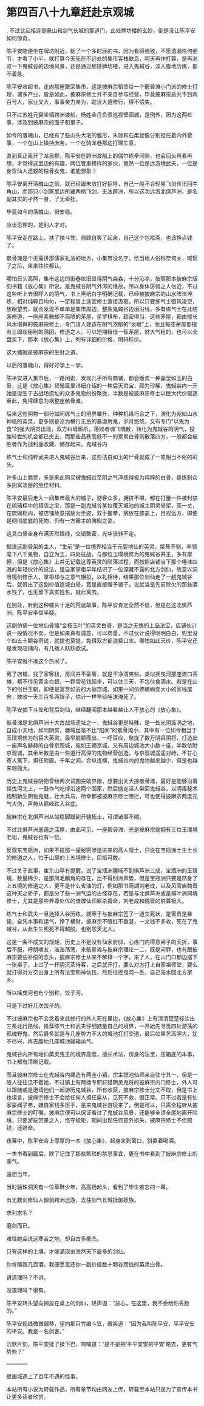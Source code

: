 # 第四百八十九章赶赴京观城
,  不过比起接连倒悬山和剑气长城的那道门，此处牌坊楼的玄妙，倒是没让陈平安如何惊奇。
   陈平安随便坐在牌坊附近，翻了一个多时辰的书，因为看得细致，不愿遗漏任何细节，才看了小半，就打算今天先在不远处的集市客栈歇息，明天再作打算，是再浏览一下鬼蜮谷的边境风景，还是通过那排牌坊楼，进入鬼蜮谷，深入腹地历练，都不着急。
   陈平安收起书，走向那座繁荣集市，这是披麻宗租赁给一个骸骨滩小门派的修士打理，诸多产业，皆是如此，披麻宗修士并不亲自参与经营，毕竟披麻宗总共不到两百号人，家业又大，事事亲力亲为，耽误大道修行，得不偿失。
   只不过苏姓元婴坐镇跨洲渡船，杨姓金丹负责巡视壁画城，是例外，因为这两桩事，涉及到披麻宗的面子和里子。
   如今的落魄山，已经有了些山头大宅的雏形，朱敛和石柔就像分别担任着内外管事，一个在山上操持庶务，一个在骑龙巷那边打理生意，
   直到真正离开了龙泉郡，陈平安在跨洲渡船上的偶尔练拳间隙，也会回头再看再想，才觉得这里边的有趣，两位管事模样的家伙，竟然一位是远游境武夫，一位是身穿仙人遗蜕的枯骨女鬼，谁能想象？
   陈平安离开落魄山之前，就已经跟朱敛打好招呼，自己一般不会轻易飞剑传讯回牛角山，而那只小剑冢里边所藏两柄飞剑，无法跨洲，所以这次远游北俱芦洲，是名副其实的孑然一身，了无牵挂。
   毕竟如今的落魄山，很安稳。
   应该忌惮的，是别人才对。
   陈平安走在路上，扶了扶斗笠，自顾自笑了起来，自己这个包袱斋，也该挣点钱了。
   骸骨滩是个无需讲那儒家礼法的地方，小集市没名字，给当地人俗称奈何关，喊惯了之后，来来往往都认。
   哪怕日头高照，集市这边的街巷依旧显得阴气森森，十分沁凉，按照那本披麻宗版刻书籍《放心集》所说，是鬼蜮谷阴气外泻的缘故，所以身体孱弱之人勿近，不过这些听上去很吓人的阴气，书上黑纸白字明确记载，已经被披麻宗的山水阵法淬炼，相对纯粹且均匀，一定程度上适宜修士直接汲取，所以只要练气士御风凌空，放眼望去，就会发现不单单是集市周边，整条鬼蜮谷边境沿线，多有练气士在此结茅修道，一座座素雅却不简陋的茅屋，星罗棋布，疏密得当，这些茅屋，都由擅长风水堪舆的披麻宗修士，专门请人建造在阴气浓郁的“泉眼”上，而且每座茅屋都摆有三郎庙秘制的蒲团，修道之人，可以短期租借一栋茅屋，财大气粗的，也可以全盘买下，那本《放心集》上，列有详细的价格，明码标价。
   这大概就是披麻宗的生财之道。
   以后的落魄山，得好好学上一学。
   陈平安进入集市后，一路闲逛，发现几乎所有商铺，都会贩卖一种晶莹如玉的白骨，这是《放心集》货殖篇里详细介绍的一种后天灵宝，颇为珍稀，鬼蜮谷内一开始是诞生于古战场遗址的众多鬼物纷纷聚拢，半数是被披麻宗修士以巨大代价驱逐至此，免得肆意为祸整座骸骨滩。
   后来这些阴物一部分如同练气士的境界攀升，种种机缘巧合之下，演化为宛如山水神祇的英灵，更多则是沦为横行无忌的暴虐厉鬼，岁月悠悠，又有专门“以鬼为食”的强大阴灵出现，双方纠缠厮杀，落败者魂飞魄散，转化为鬼蜮谷的阴气，投胎转世的机会都已失去，而那些品秩高低不一的累累白骨则散落四方，一般都会被胜者作为战利品收藏、储存起来，鬼蜮谷内
   练气士和纯粹武夫进入鬼蜮谷历来，这些洁白如玉的尸骨就成了一笔相当不俗的彩头。
   许多山上商贾，多是来此购买被鬼蜮谷至阴之气淬炼得极为纯粹的白骨，是炼制众多阴冥法器的绝佳材料。
   陈平安最后走入一间集市最大的铺子，游客众多，拥挤不堪，都在打量一件被封禁在琉璃柜中的镇店之宝，那是一副鬼蜮谷某位覆灭城池的城主阴灵骨架，高一丈，在琉璃柜内，被店铺故意摆放为坐姿，双手握拳，搁放在膝盖上，目视远方，即便是彻彻底底的死物，仍有一方霸主的睥睨之姿。
   这具白骨全身布满天然银线，交错繁密，光华流转不定。
   据说这副骨架的主人，“生前”是一位境界相当于元婴地仙的英灵，桀骜不驯，率领麾下八千鬼物，自立为王，四处征战，与那位玉璞境修为的鬼蜮谷共主，多有摩擦，但是《放心集》上并无记载这尊英灵的陨落过程，而按照店铺当下那个唾沫四溅的年轻伙计的说法，是自家掌柜早年结识了一位深藏不露的北方剑仙，故意以洞府境剑修示人，掌柜却与之意气相投，以礼相待，结果那位剑仙走了一趟鬼蜮谷后，就带出了这副价值连城白骨，竟是直接赠予铺子，说就当是先前赊欠的那些酒水钱了，也无留下真实姓名，就此离去。
   在别处，听到这种噱头十足的荒诞故事，陈平安肯定全然不信，但是在这北俱芦洲，陈平安半信半疑。
   这副仿佛一位地仙骨骼“金枝玉叶”的英灵白骨，是当之无愧的上品法宝，店铺伙计说一般情况不卖，但是如果真有诚意，可以商量，不过伙计说得明明白白，兜里没个四五十颗谷雨钱，就提也莫提，免得双方都浪费口水。哪怕如此天价，陈平安还是发现店铺内，有几拨人跃跃欲试。
   陈平安就不凑这个热闹了。
   离了店铺，找了家客栈，房间并不豪奢，就是干净清爽些。类似摇曳河那座渡口茶摊，都不待见黄金白银，一颗雪花钱起步，可以住三天，不包伙食酒水。若是在山下的俗世王朝，即便是富贾如云的大骊京城，如果一间仿佛螺蛳壳大小的客栈屋舍，敢收一天三百多两银子，估计一样早给唾沫淹死了。
   陈平安摘下斗笠和背后剑仙，继续翻阅那本越看越让人不放心的《放心集》。
   骸骨滩是北俱芦洲十大古战场遗址之一，鬼蜮谷更是特殊，是一处光阴漩涡之地，自成小天地，如同阴冥，疆域丝毫不比“阳间”的骸骨滩小，其中有一位如今相当于玉璞境修为的巨大英灵，最早脱颖而出，一呼百应，聚拢了数万阴兵阴将，打造出一座声名赫赫的白骨京观城，宛如王朝京城，又有周边城池大小数十座，半数依附京观城，其余半数是由一些道行高深的鬼物经营创造，与京观城遥遥对峙，不甘心寄人篱下，担任附庸，千年之间，合纵连横，鬼蜮谷内的鬼物越来越少，但是也越来越强大。
   历史上鬼蜮谷阴物曾经两次试图突破界限，想要出关大掠骸骨滩，最好是能够沿着摇曳河北上，一鼓作气吃掉沿途两个国家，然后掳走活人带回鬼蜮谷，以阴毒秘术炮制新生阴物鬼魅，壮大兵马，所幸都被披麻宗修士阻拦，可也使得披麻宗两度元气大伤，声势从巅峰跌入谷底。
   披麻宗在北俱芦洲从站稳脚跟到开疆拓土，可谓诸事不顺。
   不过北俱芦洲底蕴之深厚，由此可见，一座骸骨滩，光是披麻宗就拥有三位玉璞境老祖，鬼蜮谷也有一位。
   反观东宝瓶洲，如果不提那一撮秘密渗透进来的高人隐士，只说在宝瓶洲土生土长的修道之人，位于山巅的上五境修士，屈指可数。
   不过关于此事，崔东山早有提醒，说了宝瓶洲疆域不到俱芦洲三成，宝瓶洲的玉璞境，数量稀少，是那凤毛麟角的存在，比不得别洲声势，但是宝瓶洲只要是跻身了上五境的修道之人，更不是什么省油的灯，例如那书简湖刘老成，以及风雪庙魏晋这种天之骄子，都是分了些一洲气运的古怪存在，若是与北俱芦洲或是桐叶洲同境修士，尤其是那些养尊处优的谱牒仙师厮杀搏命，刘老成和魏晋的胜算极大。
   练气士和武夫一旦选择入谷历练，就等于与披麻宗签了一道生死状，是富贵是暴毙，全凭本事和运气，挣了横财，披麻宗不眼红不垂涎，一文钱不多收，死在了鬼蜮谷，从此生生死死不得超脱，也别怨天尤人。
   这是一条不成文的规矩，历史上不是没有仙家府邸，心疼门内得意弟子的夭折，事后不服，呼朋唤友，浩浩荡荡，来骸骨滩与披麻宗理论一二，既是问罪，也有跟披麻宗要些补偿的念头，披麻宗修士从来不解释一个字，来了人，在山门口那边摆下一张桌子，上过了一杯阴沉茶待客，之后就开打，要么对方打上自家祖师堂，要么就打得对方交出身上所有法宝和神仙钱，然后往摇曳河一丢，自己凫水回北方家乡。
   所以摇曳河也有个别称，饺子河。
   可是下过好几次饺子的。
   不过披麻宗也不会念着来此修行的外人死在里边，《放心集》上有清清楚楚标注出三条北行路线，推荐练气士和武夫仔细掂量自己的境界，一开始先寻觅四处游荡的孤魂野鬼，然后最多就是与几座势力不大的城池打打交道，最后如果艺高胆大，犹不尽兴，再去腹地几座城池碰碰运气。
   鬼蜮谷内所有地仙英灵鬼王的境界高低，擅长术法，傍身的法宝，压箱底的本事，书上都有清晰记载。
   而且披麻宗修士在鬼蜮谷内建造有两座小镇，宗主虢池仙师亲自驻守其一，但是一般人往往见不着她，不过镇上有两拨专职狩猎阴灵鬼将的披麻宗内门修士，外人可以跟随或是邀请他们一起游历鬼蜮谷，所有收获，披麻宗修士分文不取，但是书上也坦言，披麻宗修士不会给任何人担任扈从，见死不救，很正常。只不过若是有仙家豪阀子弟，嫌自家钱多压手，是来鬼蜮谷游玩来了，倒是可以，只需全程听从披麻宗修士的叮嘱，披麻宗便可以保证看过了鬼蜮谷风景，还能够全须全尾地离开险境，只要游玩赏景之人，恪守规矩，期间出现任何意外损失，披麻宗修士不但赔钱，还赔命。
   夜幕中，陈平安合上厚厚的一本《放心集》，起身来到窗口，斜靠着喝酒。
   一本书看到最后，除了记住了那些繁琐的禁忌事宜，更在书中看到了披麻宗修士的豪气。
   遥想当年。
   当时骊珠洞天有一位草鞋少年，高高扬起头，看到了毕生难忘的一幕。
   有无数剑修仙人御剑跨洲远游，去往剑气长城抵御妖族。
   求利求名？
   磨剑而已。
   难怪她会说这寒苦之地，却自古多豪杰。
   只有这样的土壤，才能涌现出浩然天下最多的剑仙。
   你肯赠我几壶酒，我便愿意还你一副价值数十颗谷雨钱的英灵白骨。
   讲道理吗？不讲。
   没道理吗？很有。
   陈平安转头望向搁放在桌上的剑仙，轻声道：“放心，在这里，我不会给你丢脸的。”
   陈平安视线微微偏移，望向那只竹编斗笠，微笑道：“因为我叫陈平安，平平安安的平安。我是一名剑客。”
   沉默片刻，陈平安揉了揉下巴，喃喃道：“是不是把‘平平安安的平安’略去，更有气势些？”
   ————
   壁画城遇上了百年不遇的怪事。
  本站所有小说为转载作品，所有章节均由网友上传，转载至本站只是为了宣传本书让更多读者欣赏。